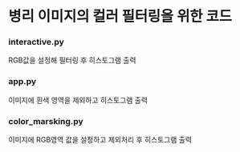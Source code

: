 # 병리 이미지의 컬러 필터링을 위한 코드





### interactive.py 
RGB값을 설정해 필터링 후 히스토그램 출력

### app.py
이미지에 흰색 영역을 제외하고 히스토그램 출력

### color_marsking.py
이미지에 RGB영역 값을 설정하고 제외처리 후 히스토그램 출력
